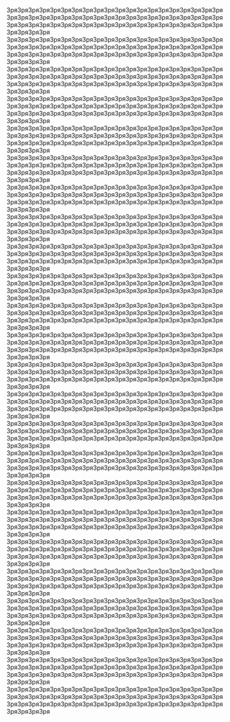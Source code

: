 
ЗряЗряЗряЗряЗряЗряЗряЗряЗряЗряЗряЗряЗряЗряЗряЗряЗряЗряЗряЗряЗряЗряЗряЗряЗряЗряЗряЗряЗряЗряЗряЗряЗряЗряЗряЗряЗряЗряЗряЗряЗряЗряЗряЗряЗряЗряЗряЗряЗряЗряЗряЗряЗряЗряЗряЗряЗряЗряЗряЗряЗряЗряЗряЗря
ЗряЗряЗряЗряЗряЗряЗряЗряЗряЗряЗряЗряЗряЗряЗряЗряЗряЗряЗряЗряЗряЗряЗряЗряЗряЗряЗряЗряЗряЗряЗряЗряЗряЗряЗряЗряЗряЗряЗряЗряЗряЗряЗряЗряЗряЗряЗряЗряЗряЗряЗряЗряЗряЗряЗряЗряЗряЗряЗряЗряЗряЗряЗряЗря
ЗряЗряЗряЗряЗряЗряЗряЗряЗряЗряЗряЗряЗряЗряЗряЗряЗряЗряЗряЗряЗряЗряЗряЗряЗряЗряЗряЗряЗряЗряЗряЗряЗряЗряЗряЗряЗряЗряЗряЗряЗряЗряЗряЗряЗряЗряЗряЗряЗряЗряЗряЗряЗряЗряЗряЗряЗряЗряЗряЗряЗряЗряЗряЗря
ЗряЗряЗряЗряЗряЗряЗряЗряЗряЗряЗряЗряЗряЗряЗряЗряЗряЗряЗряЗряЗряЗряЗряЗряЗряЗряЗряЗряЗряЗряЗряЗряЗряЗряЗряЗряЗряЗряЗряЗряЗряЗряЗряЗряЗряЗряЗряЗряЗряЗряЗряЗряЗряЗряЗряЗряЗряЗряЗряЗряЗряЗряЗряЗря
ЗряЗряЗряЗряЗряЗряЗряЗряЗряЗряЗряЗряЗряЗряЗряЗряЗряЗряЗряЗряЗряЗряЗряЗряЗряЗряЗряЗряЗряЗряЗряЗряЗряЗряЗряЗряЗряЗряЗряЗряЗряЗряЗряЗряЗряЗряЗряЗряЗряЗряЗряЗряЗряЗряЗряЗряЗряЗряЗряЗряЗряЗряЗряЗря
ЗряЗряЗряЗряЗряЗряЗряЗряЗряЗряЗряЗряЗряЗряЗряЗряЗряЗряЗряЗряЗряЗряЗряЗряЗряЗряЗряЗряЗряЗряЗряЗряЗряЗряЗряЗряЗряЗряЗряЗряЗряЗряЗряЗряЗряЗряЗряЗряЗряЗряЗряЗряЗряЗряЗряЗряЗряЗряЗряЗряЗряЗряЗряЗря
ЗряЗряЗряЗряЗряЗряЗряЗряЗряЗряЗряЗряЗряЗряЗряЗряЗряЗряЗряЗряЗряЗряЗряЗряЗряЗряЗряЗряЗряЗряЗряЗряЗряЗряЗряЗряЗряЗряЗряЗряЗряЗряЗряЗряЗряЗряЗряЗряЗряЗряЗряЗряЗряЗряЗряЗряЗряЗряЗряЗряЗряЗряЗряЗря
ЗряЗряЗряЗряЗряЗряЗряЗряЗряЗряЗряЗряЗряЗряЗряЗряЗряЗряЗряЗряЗряЗряЗряЗряЗряЗряЗряЗряЗряЗряЗряЗряЗряЗряЗряЗряЗряЗряЗряЗряЗряЗряЗряЗряЗряЗряЗряЗряЗряЗряЗряЗряЗряЗряЗряЗряЗряЗряЗряЗряЗряЗряЗряЗря
ЗряЗряЗряЗряЗряЗряЗряЗряЗряЗряЗряЗряЗряЗряЗряЗряЗряЗряЗряЗряЗряЗряЗряЗряЗряЗряЗряЗряЗряЗряЗряЗряЗряЗряЗряЗряЗряЗряЗряЗряЗряЗряЗряЗряЗряЗряЗряЗряЗряЗряЗряЗряЗряЗряЗряЗряЗряЗряЗряЗряЗряЗряЗряЗря
ЗряЗряЗряЗряЗряЗряЗряЗряЗряЗряЗряЗряЗряЗряЗряЗряЗряЗряЗряЗряЗряЗряЗряЗряЗряЗряЗряЗряЗряЗряЗряЗряЗряЗряЗряЗряЗряЗряЗряЗряЗряЗряЗряЗряЗряЗряЗряЗряЗряЗряЗряЗряЗряЗряЗряЗряЗряЗряЗряЗряЗряЗряЗряЗря
ЗряЗряЗряЗряЗряЗряЗряЗряЗряЗряЗряЗряЗряЗряЗряЗряЗряЗряЗряЗряЗряЗряЗряЗряЗряЗряЗряЗряЗряЗряЗряЗряЗряЗряЗряЗряЗряЗряЗряЗряЗряЗряЗряЗряЗряЗряЗряЗряЗряЗряЗряЗряЗряЗряЗряЗряЗряЗряЗряЗряЗряЗряЗряЗря
ЗряЗряЗряЗряЗряЗряЗряЗряЗряЗряЗряЗряЗряЗряЗряЗряЗряЗряЗряЗряЗряЗряЗряЗряЗряЗряЗряЗряЗряЗряЗряЗряЗряЗряЗряЗряЗряЗряЗряЗряЗряЗряЗряЗряЗряЗряЗряЗряЗряЗряЗряЗряЗряЗряЗряЗряЗряЗряЗряЗряЗряЗряЗряЗря
ЗряЗряЗряЗряЗряЗряЗряЗряЗряЗряЗряЗряЗряЗряЗряЗряЗряЗряЗряЗряЗряЗряЗряЗряЗряЗряЗряЗряЗряЗряЗряЗряЗряЗряЗряЗряЗряЗряЗряЗряЗряЗряЗряЗряЗряЗряЗряЗряЗряЗряЗряЗряЗряЗряЗряЗряЗряЗряЗряЗряЗряЗряЗряЗря
ЗряЗряЗряЗряЗряЗряЗряЗряЗряЗряЗряЗряЗряЗряЗряЗряЗряЗряЗряЗряЗряЗряЗряЗряЗряЗряЗряЗряЗряЗряЗряЗряЗряЗряЗряЗряЗряЗряЗряЗряЗряЗряЗряЗряЗряЗряЗряЗряЗряЗряЗряЗряЗряЗряЗряЗряЗряЗряЗряЗряЗряЗряЗряЗря
ЗряЗряЗряЗряЗряЗряЗряЗряЗряЗряЗряЗряЗряЗряЗряЗряЗряЗряЗряЗряЗряЗряЗряЗряЗряЗряЗряЗряЗряЗряЗряЗряЗряЗряЗряЗряЗряЗряЗряЗряЗряЗряЗряЗряЗряЗряЗряЗряЗряЗряЗряЗряЗряЗряЗряЗряЗряЗряЗряЗряЗряЗряЗряЗря
ЗряЗряЗряЗряЗряЗряЗряЗряЗряЗряЗряЗряЗряЗряЗряЗряЗряЗряЗряЗряЗряЗряЗряЗряЗряЗряЗряЗряЗряЗряЗряЗряЗряЗряЗряЗряЗряЗряЗряЗряЗряЗряЗряЗряЗряЗряЗряЗряЗряЗряЗряЗряЗряЗряЗряЗряЗряЗряЗряЗряЗряЗряЗряЗря
ЗряЗряЗряЗряЗряЗряЗряЗряЗряЗряЗряЗряЗряЗряЗряЗряЗряЗряЗряЗряЗряЗряЗряЗряЗряЗряЗряЗряЗряЗряЗряЗряЗряЗряЗряЗряЗряЗряЗряЗряЗряЗряЗряЗряЗряЗряЗряЗряЗряЗряЗряЗряЗряЗряЗряЗряЗряЗряЗряЗряЗряЗряЗряЗря
ЗряЗряЗряЗряЗряЗряЗряЗряЗряЗряЗряЗряЗряЗряЗряЗряЗряЗряЗряЗряЗряЗряЗряЗряЗряЗряЗряЗряЗряЗряЗряЗряЗряЗряЗряЗряЗряЗряЗряЗряЗряЗряЗряЗряЗряЗряЗряЗряЗряЗряЗряЗряЗряЗряЗряЗряЗряЗряЗряЗряЗряЗряЗряЗря
ЗряЗряЗряЗряЗряЗряЗряЗряЗряЗряЗряЗряЗряЗряЗряЗряЗряЗряЗряЗряЗряЗряЗряЗряЗряЗряЗряЗряЗряЗряЗряЗряЗряЗряЗряЗряЗряЗряЗряЗряЗряЗряЗряЗряЗряЗряЗряЗряЗряЗряЗряЗряЗряЗряЗряЗряЗряЗряЗряЗряЗряЗряЗряЗря
ЗряЗряЗряЗряЗряЗряЗряЗряЗряЗряЗряЗряЗряЗряЗряЗряЗряЗряЗряЗряЗряЗряЗряЗряЗряЗряЗряЗряЗряЗряЗряЗряЗряЗряЗряЗряЗряЗряЗряЗряЗряЗряЗряЗряЗряЗряЗряЗряЗряЗряЗряЗряЗряЗряЗряЗряЗряЗряЗряЗряЗряЗряЗряЗря
ЗряЗряЗряЗряЗряЗряЗряЗряЗряЗряЗряЗряЗряЗряЗряЗряЗряЗряЗряЗряЗряЗряЗряЗряЗряЗряЗряЗряЗряЗряЗряЗряЗряЗряЗряЗряЗряЗряЗряЗряЗряЗряЗряЗряЗряЗряЗряЗряЗряЗряЗряЗряЗряЗряЗряЗряЗряЗряЗряЗряЗряЗряЗряЗря
ЗряЗряЗряЗряЗряЗряЗряЗряЗряЗряЗряЗряЗряЗряЗряЗряЗряЗряЗряЗряЗряЗряЗряЗряЗряЗряЗряЗряЗряЗряЗряЗряЗряЗряЗряЗряЗряЗряЗряЗряЗряЗряЗряЗряЗряЗряЗряЗряЗряЗряЗряЗряЗряЗряЗряЗряЗряЗряЗряЗряЗряЗряЗряЗря
ЗряЗряЗряЗряЗряЗряЗряЗряЗряЗряЗряЗряЗряЗряЗряЗряЗряЗряЗряЗряЗряЗряЗряЗряЗряЗряЗряЗряЗряЗряЗряЗряЗряЗряЗряЗряЗряЗряЗряЗряЗряЗряЗряЗряЗряЗряЗряЗряЗряЗряЗряЗряЗряЗряЗряЗряЗряЗряЗряЗряЗряЗряЗряЗря
ЗряЗряЗряЗряЗряЗряЗряЗряЗряЗряЗряЗряЗряЗряЗряЗряЗряЗряЗряЗряЗряЗряЗряЗряЗряЗряЗряЗряЗряЗряЗряЗряЗряЗряЗряЗряЗряЗряЗряЗряЗряЗряЗряЗряЗряЗряЗряЗряЗряЗряЗряЗряЗряЗряЗряЗряЗряЗряЗряЗряЗряЗряЗряЗря
